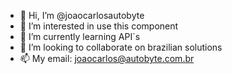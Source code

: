 - 👋 Hi, I’m @joaocarlosautobyte
- 👀 I’m interested in use this component
- 🌱 I’m currently learning API´s
- 💞️ I’m looking to collaborate on brazilian solutions
- 📫 My email: joaocarlos@autobyte.com.br

<!---
joaocarlosautobyte/joaocarlosautobyte is a ✨ special ✨ repository because its `README.md` (this file) appears on your GitHub profile.
You can click the Preview link to take a look at your changes.
--->
